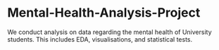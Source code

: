 ﻿# Mental-Health-Analysis-Project
We conduct analysis on data regarding the mental health of University students. This includes EDA, visualisations, and statistical tests.
